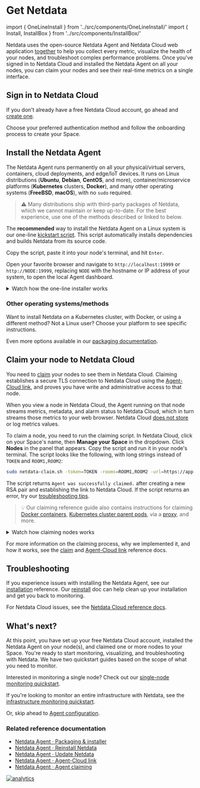 <!--
title: "Get Netdata"
description: "Time to get Netdata's monitoring and troubleshooting solution. Sign in to Cloud, download the Agent everywhere, and connect it all together."
custom_edit_url: https://github.com/netdata/netdata/edit/master/docs/get/README.md
-->

# Get Netdata

import { OneLineInstall } from '../src/components/OneLineInstall/'
import { Install, InstallBox } from '../src/components/InstallBox/'

Netdata uses the open-source Netdata Agent and Netdata Cloud web application
[together](/docs/overview/what-is-netdata.md) to help you collect every metric, visualize the health of your nodes, and
troubleshoot complex performance problems. Once you've signed in to Netdata Cloud and installed the Netdata Agent on all
your nodes, you can claim your nodes and see their real-time metrics on a single interface.

## Sign in to Netdata Cloud

If you don't already have a free Netdata Cloud account, go ahead and [create one](https://app.netdata.cloud).

Choose your preferred authentication method and follow the onboarding process to create your Space.

## Install the Netdata Agent

The Netdata Agent runs permanently on all your physical/virtual servers, containers, cloud deployments, and edge/IoT
devices. It runs on Linux distributions (**Ubuntu**, **Debian**, **CentOS**, and more), container/microservice platforms
(**Kubernetes** clusters, **Docker**), and many other operating systems (**FreeBSD**, **macOS**), with no `sudo`
required.

> ⚠️ Many distributions ship with third-party packages of Netdata, which we cannot maintain or keep up-to-date. For the
> best experience, use one of the methods described or linked to below.

The **recommended** way to install the Netdata Agent on a Linux system is our one-line [kickstart
script](/packaging/installer/methods/kickstart.md). This script automatically installs dependencies and builds Netdata
from its source code.

<OneLineInstall />

Copy the script, paste it into your node's terminal, and hit `Enter`. 

Open your favorite browser and navigate to `http://localhost:19999` or `http://NODE:19999`, replacing `NODE` with the
hostname or IP address of your system, to open the local Agent dashboard.

<details>
<summary>Watch how the one-line installer works</summary>
<iframe width="820" height="460" src="https://www.youtube.com/embed/tVIp7ycK60A" frameborder="0" allow="accelerometer; autoplay; clipboard-write; encrypted-media; gyroscope; picture-in-picture" allowfullscreen></iframe>
</details>

### Other operating systems/methods

Want to install Netdata on a Kubernetes cluster, with Docker, or using a different method? Not a Linux user? Choose your
platform to see specific instructions.

<Install>
  <InstallBox
    to="/docs/agent/packaging/installer/methods/kubernetes"
    img="/img/index/methods/kubernetes.svg"
    os="Kubernetes" />
  <InstallBox
    to="/docs/agent/packaging/docker"
    img="/img/index/methods/docker.svg"
    os="Docker" />
  <InstallBox
    to="/docs/agent/packaging/installer/methods/cloud-providers"
    img="/img/index/methods/cloud.svg"
    imgDark="/img/index/methods/cloud-dark.svg"
    os="Cloud providers (GCP, AWS, Azure)" />
  <InstallBox
    to="/docs/agent/packaging/installer/methods/packages"
    img="/img/index/methods/package.svg"
    imgDark="/img/index/methods/package-dark.svg"
    os="Linux with .deb/.rpm" />
  <InstallBox
    to="/docs/agent/packaging/installer/methods/kickstart-64"
    img="/img/index/methods/static.svg"
    imgDark="/img/index/methods/static-dark.svg"
    os="Linux with static 64-bit binary" />
  <InstallBox
    to="/docs/agent/packaging/installer/methods/manual" 
    img="/img/index/methods/git.svg"
    imgDark="/img/index/methods/git-dark.svg"
    os="Linux from Git" />
  <InstallBox
    to="/docs/agent/packaging/installer/methods/freebsd"
    img="/img/index/methods/freebsd.svg"
    os="FreeBSD" />
  <InstallBox
    to="/docs/agent/packaging/installer/methods/macos"
    img="/img/index/methods/macos.svg"
    os="MacOS" />
</Install>

Even more options available in our [packaging documentation](/packaging/installer/README.md#alternative-methods).

## Claim your node to Netdata Cloud

You need to [claim](/claim/README.md) your nodes to see them in Netdata Cloud. Claiming establishes a secure TLS
connection to Netdata Cloud using the [Agent-Cloud link](/aclk/README.md), and proves you have write and administrative
access to that node.

When you view a node in Netdata Cloud, the Agent running on that node streams metrics, metadata, and alarm status to
Netdata Cloud, which in turn streams those metrics to your web browser. Netdata Cloud [does not
store](/docs/store/distributed-data-architecture.md#does-netdata-cloud-store-my-metrics) or log metrics values.

To claim a node, you need to run the claiming script. In Netdata Cloud, click on your Space's name, then **Manage your
Space** in the dropdown. Click **Nodes** in the panel that appears. Copy the script and run it in your node's terminal.
The script looks like the following, with long strings instead of `TOKEN` and `ROOM1,ROOM2`:

```bash
sudo netdata-claim.sh -token=TOKEN -rooms=ROOM1,ROOM2 -url=https://app.netdata.cloud
```

The script returns `Agent was successfully claimed.` after creating a new RSA pair and establishing the link to Netdata
Cloud. If the script returns an error, try our [troubleshooting tips](/claim/README.md#troubleshooting).

> 💡 Our claiming reference guide also contains instructions for claiming [Docker
> containers](/claim/README.md#claim-an-agent-running-in-docker), [Kubernetes cluster parent
> pods](/claim/README.md#claim-an-agent-running-in-docker), via a [proxy](/claim/README.md#claim-through-a-proxy), and
> more.

<details>
<summary>Watch how claiming nodes works</summary>
<iframe width="820" height="460" src="https://www.youtube.com/embed/UAzVvhMab8g" frameborder="0" allow="accelerometer; autoplay; clipboard-write; encrypted-media; gyroscope; picture-in-picture" allowfullscreen></iframe>
</details>

For more information on the claiming process, why we implemented it, and how it works, see the [claim](/claim/README.md)
and [Agent-Cloud link](/aclk/README.md) reference docs.

## Troubleshooting

If you experience issues with installing the Netdata Agent, see our
[installation](/packaging/installer/README.md#troubleshooting-and-known-issues) reference. Our
[reinstall](/packaging/installer/REINSTALL.md) doc can help clean up your installation and get you back to monitoring.

For Netdata Cloud issues, see the [Netdata Cloud reference docs](https://learn.netdata.cloud/docs/cloud).

## What's next?

At this point, you have set up your free Netdata Cloud account, installed the Netdata Agent on your node(s), and claimed
one or more nodes to your Space. You're ready to start monitoring, visualizing, and troubleshooting with Netdata. We
have two quickstart guides based on the scope of what you need to monitor.

Interested in monitoring a single node? Check out our [single-node monitoring
quickstart](/docs/quickstart/single-node.md).

If you're looking to monitor an entire infrastructure with Netdata, see the [infrastructure monitoring
quickstart](/docs/quickstart/infrastructure.md).

Or, skip ahead to [Agent configuration](/docs/configure/nodes.md).

### Related reference documentation

-   [Netdata Agent · Packaging &amp; installer](/packaging/installer/README.md)
-   [Netdata Agent · Reinstall Netdata](/packaging/installer/REINSTALL.md)
-   [Netdata Agent · Update Netdata](/packaging/installer/UPDATE.md)
-   [Netdata Agent · Agent-Cloud link](/aclk/README.md)
-   [Netdata Agent · Agent claiming](/claim/README.md)

[![analytics](https://www.google-analytics.com/collect?v=1&aip=1&t=pageview&_s=1&ds=github&dr=https%3A%2F%2Fgithub.com%2Fnetdata%2Fnetdata&dl=https%3A%2F%2Fmy-netdata.io%2Fgithub%2Fdocs%2Foverview%2Fnetdata-monitoring-stacka&_u=MAC~&cid=5792dfd7-8dc4-476b-af31-da2fdb9f93d2&tid=UA-64295674-3)](<>)
